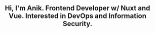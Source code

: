 <h2 align="center">Hi, I'm Anik. Frontend Developer w/ Nuxt and Vue. Interested in DevOps and Information Security.</h2>
